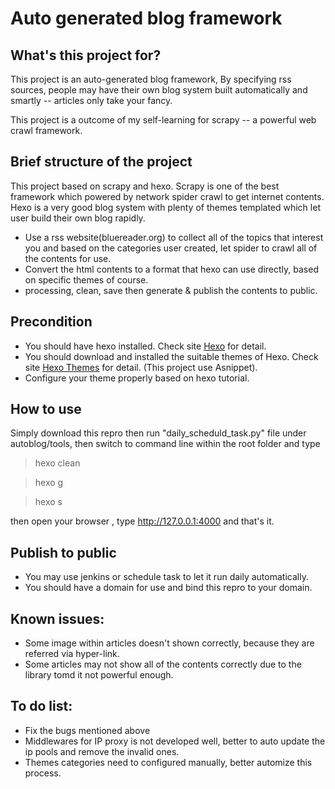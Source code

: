 # Auto generated blog framework

## What's this project for?

This project is an auto-generated blog framework, By specifying rss sources, people may have their own blog system built
automatically and smartly -- articles only take your fancy.

This project is a outcome of my self-learning for scrapy -- a powerful web crawl framework.

## Brief structure of the project
This project based on scrapy and hexo. 
Scrapy is one of the best framework which powered by network spider crawl to get internet contents.
Hexo is a very good blog system with plenty of themes templated which let user build their own blog rapidly.

- Use a rss website(bluereader.org) to collect all of the topics that interest you and based on the categories user created, let
spider to crawl all of the contents for use.
- Convert the html contents to a format that hexo can use directly, based on specific themes of course.
- processing, clean, save then generate & publish the contents to public.

## Precondition

- You should have hexo installed. Check site [Hexo](https://hexo.io/) for detail.
- You should download and installed the suitable themes of Hexo. Check site [Hexo Themes](https://hexo.io/themes/) for detail.
(This project use Asnippet).
- Configure your theme properly based on hexo tutorial.

## How to use

Simply download this repro then run "daily_scheduld_task.py" file under autoblog/tools, then switch to command line within
the root folder and type
>hexo clean

>hexo g

>hexo s

then open your browser , type http://127.0.0.1:4000 and that's it.

## Publish to public
- You may use jenkins or schedule task to let it run daily automatically.
- You should have a domain for use and bind this repro to your domain.

## Known issues:
- Some image within articles doesn't shown correctly, because they are referred via hyper-link.
- Some articles may not show all of the contents correctly due to the library tomd it not powerful enough.

## To do list:
- Fix the bugs mentioned above
- Middlewares for IP proxy is not developed well, better to auto update the ip pools and remove the invalid ones.
- Themes categories need to configured manually, better automize this process.

